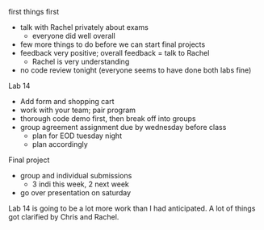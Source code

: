 first things first
- talk with Rachel privately about exams
	- everyone did well overall
- few more things to do before we can start final projects
- feedback very positive; overall feedback = talk to Rachel
	- Rachel is very understanding
- no code review tonight (everyone seems to have done both labs fine)

Lab 14
- Add form and shopping cart
- work with your team; pair program
- thorough code demo first, then break off into groups
- group agreement assignment due by wednesday before class
	- plan for EOD tuesday night
	- plan accordingly

Final project
- group and individual submissions
	- 3 indi this week, 2 next week
- go over presentation on saturday

Lab 14 is going to be a lot more work than I had anticipated.  A lot of things got clarified by Chris and Rachel.